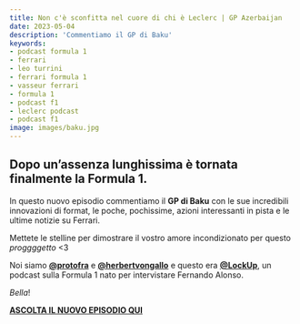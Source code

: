 ```yaml
---
title: Non c'è sconfitta nel cuore di chi è Leclerc | GP Azerbaijan
date: 2023-05-04
description: 'Commentiamo il GP di Baku'
keywords:
- podcast formula 1
- ferrari
- leo turrini
- ferrari formula 1
- vasseur ferrari
- formula 1
- podcast f1
- leclerc podcast
- podcast f1
image: images/baku.jpg
---
```


## Dopo un’assenza lunghissima è tornata finalmente la Formula 1. 

In questo nuovo episodio commentiamo il **GP di Baku** con le sue incredibili innovazioni di format, le poche, pochissime, azioni interessanti in pista e le ultime notizie su Ferrari. 

Mettete le stelline per dimostrare il vostro amore incondizionato per questo _proggggetto_ <3 


Noi siamo **[@protofra](https://www.instagram.com/protofra/?hl=it)** e **[@herbertvongallo](https://www.instagram.com/herbertvongallo/?hl=it)** e questo era **[@LockUp](https://www.instagram.com/lockup_podcast)**, un podcast sulla Formula 1 nato per intervistare Fernando Alonso.


_Bella_!  


**[ASCOLTA IL NUOVO EPISODIO QUI](https://open.spotify.com/episode/0KXnE8FT2yQcimBfc4fwaj?si=a88532d6c35c4aa2)**